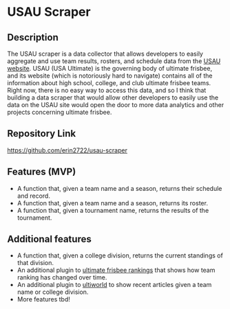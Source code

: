 # USAU Scraper

## Description

The USAU scraper is a data collector that allows developers to easily aggregate and use team results, rosters, and schedule data from the [USAU website](https://play.usaultimate.org/events/tournament/?ViewAll=false&IsLeagueType=false&IsClinic=false&FilterByCategory=AE).
USAU (USA Ultimate) is the governing body of ultimate frisbee, and its website (which is notoriously hard to navigate) contains all of the information
about high school, college, and club ultimate frisbee teams. Right now, there is no easy way to access this data, and so I think that building a data
scraper that would allow other developers to easily use the data on the USAU site would open the door to more data analytics and other projects concerning
ultimate frisbee.

## Repository Link

<https://github.com/erin2722/usau-scraper>

## Features (MVP)

- A function that, given a team name and a season, returns their schedule and record.
- A function that, given a team name and a season, returns its roster.
- A function that, given a tournament name, returns the results of the tournament.

## Additional features

- A function that, given a college division, returns the current standings of that division.
- An additional plugin to [ultimate frisbee rankings](http://www.frisbee-rankings.com/) that shows how team ranking has changed over time.
- An additional plugin to [ultiworld](https://ultiworld.com/) to show recent articles given a team name or college division.
- More features tbd!
